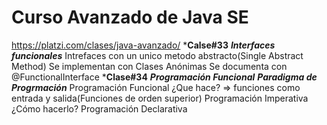 # Curso Avanzado de Java SE
https://platzi.com/clases/java-avanzado/
***Calse#33**
    ***Interfaces funcionales***
        Intrefaces con un unico metodo abstracto(Single Abstract Method)
        Se implementan con Clases Anónimas
        Se documenta con @FunctionalInterface
***Clase#34**
    ***Programación Funcional***
        ***Paradigma de Progrmación***
            Programación Funcional  ¿Que hace? => funciones como entrada y salida(Funciones de orden superior)
            Programación Imperativa ¿Cómo hacerlo?
            Programación Declarativa
        
